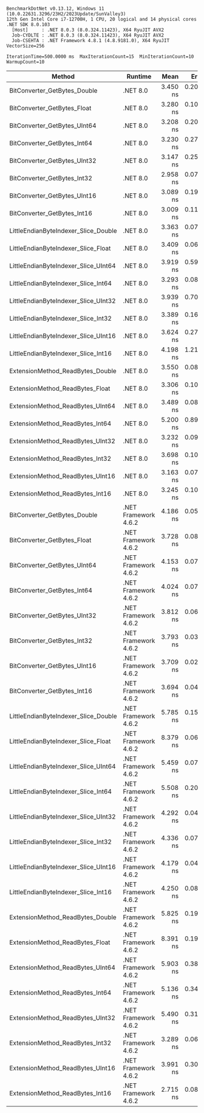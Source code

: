 ```

BenchmarkDotNet v0.13.12, Windows 11 (10.0.22631.3296/23H2/2023Update/SunValley3)
12th Gen Intel Core i7-12700H, 1 CPU, 20 logical and 14 physical cores
.NET SDK 8.0.103
  [Host]     : .NET 8.0.3 (8.0.324.11423), X64 RyuJIT AVX2
  Job-CYDLTE : .NET 8.0.3 (8.0.324.11423), X64 RyuJIT AVX2
  Job-CSEHTA : .NET Framework 4.8.1 (4.8.9181.0), X64 RyuJIT VectorSize=256

IterationTime=500.0000 ms  MaxIterationCount=15  MinIterationCount=10
WarmupCount=10

```

| Method                               | Runtime              |     Mean |     Error |    StdDev | Ratio | RatioSD |
|--------------------------------------|----------------------|---------:|----------:|----------:|------:|--------:|
| BitConverter_GetBytes_Double         | .NET 8.0             | 3.450 ns | 0.2098 ns | 0.1752 ns |  1.15 |    0.07 |
| BitConverter_GetBytes_Float          | .NET 8.0             | 3.280 ns | 0.1021 ns | 0.0738 ns |  1.10 |    0.04 |
| BitConverter_GetBytes_UInt64         | .NET 8.0             | 3.208 ns | 0.2083 ns | 0.1847 ns |  1.07 |    0.08 |
| BitConverter_GetBytes_Int64          | .NET 8.0             | 3.230 ns | 0.2764 ns | 0.2585 ns |  1.08 |    0.10 |
| BitConverter_GetBytes_UInt32         | .NET 8.0             | 3.147 ns | 0.2581 ns | 0.2415 ns |  1.05 |    0.09 |
| BitConverter_GetBytes_Int32          | .NET 8.0             | 2.958 ns | 0.0715 ns | 0.0374 ns |  0.98 |    0.03 |
| BitConverter_GetBytes_UInt16         | .NET 8.0             | 3.089 ns | 0.1986 ns | 0.1658 ns |  1.03 |    0.06 |
| BitConverter_GetBytes_Int16          | .NET 8.0             | 3.009 ns | 0.1101 ns | 0.1030 ns |  1.00 |    0.00 |
| LittleEndianByteIndexer_Slice_Double | .NET 8.0             | 3.363 ns | 0.0709 ns | 0.0422 ns |  1.12 |    0.05 |
| LittleEndianByteIndexer_Slice_Float  | .NET 8.0             | 3.409 ns | 0.0673 ns | 0.0401 ns |  1.14 |    0.04 |
| LittleEndianByteIndexer_Slice_UInt64 | .NET 8.0             | 3.919 ns | 0.5983 ns | 0.5597 ns |  1.31 |    0.22 |
| LittleEndianByteIndexer_Slice_Int64  | .NET 8.0             | 3.293 ns | 0.0815 ns | 0.0485 ns |  1.10 |    0.05 |
| LittleEndianByteIndexer_Slice_UInt32 | .NET 8.0             | 3.939 ns | 0.7000 ns | 0.6548 ns |  1.31 |    0.22 |
| LittleEndianByteIndexer_Slice_Int32  | .NET 8.0             | 3.389 ns | 0.1630 ns | 0.1445 ns |  1.13 |    0.07 |
| LittleEndianByteIndexer_Slice_UInt16 | .NET 8.0             | 3.624 ns | 0.2767 ns | 0.2453 ns |  1.21 |    0.09 |
| LittleEndianByteIndexer_Slice_Int16  | .NET 8.0             | 4.198 ns | 1.2130 ns | 1.1347 ns |  1.39 |    0.35 |
| ExtensionMethod_ReadBytes_Double     | .NET 8.0             | 3.550 ns | 0.0880 ns | 0.0582 ns |  1.19 |    0.04 |
| ExtensionMethod_ReadBytes_Float      | .NET 8.0             | 3.306 ns | 0.1010 ns | 0.0668 ns |  1.11 |    0.04 |
| ExtensionMethod_ReadBytes_UInt64     | .NET 8.0             | 3.489 ns | 0.0861 ns | 0.0512 ns |  1.17 |    0.05 |
| ExtensionMethod_ReadBytes_Int64      | .NET 8.0             | 5.200 ns | 0.8935 ns | 0.8358 ns |  1.73 |    0.29 |
| ExtensionMethod_ReadBytes_UInt32     | .NET 8.0             | 3.232 ns | 0.0965 ns | 0.0574 ns |  1.08 |    0.05 |
| ExtensionMethod_ReadBytes_Int32      | .NET 8.0             | 3.698 ns | 0.1036 ns | 0.0749 ns |  1.24 |    0.05 |
| ExtensionMethod_ReadBytes_UInt16     | .NET 8.0             | 3.163 ns | 0.0733 ns | 0.0485 ns |  1.06 |    0.04 |
| ExtensionMethod_ReadBytes_Int16      | .NET 8.0             | 3.245 ns | 0.1048 ns | 0.0624 ns |  1.08 |    0.04 |
| BitConverter_GetBytes_Double         | .NET Framework 4.6.2 | 4.186 ns | 0.0532 ns | 0.0352 ns |  1.40 |    0.05 |
| BitConverter_GetBytes_Float          | .NET Framework 4.6.2 | 3.728 ns | 0.0825 ns | 0.0546 ns |  1.25 |    0.05 |
| BitConverter_GetBytes_UInt64         | .NET Framework 4.6.2 | 4.153 ns | 0.0746 ns | 0.0493 ns |  1.39 |    0.05 |
| BitConverter_GetBytes_Int64          | .NET Framework 4.6.2 | 4.024 ns | 0.0799 ns | 0.0528 ns |  1.35 |    0.05 |
| BitConverter_GetBytes_UInt32         | .NET Framework 4.6.2 | 3.812 ns | 0.0620 ns | 0.0410 ns |  1.28 |    0.05 |
| BitConverter_GetBytes_Int32          | .NET Framework 4.6.2 | 3.793 ns | 0.0368 ns | 0.0243 ns |  1.27 |    0.04 |
| BitConverter_GetBytes_UInt16         | .NET Framework 4.6.2 | 3.709 ns | 0.0289 ns | 0.0191 ns |  1.24 |    0.04 |
| BitConverter_GetBytes_Int16          | .NET Framework 4.6.2 | 3.694 ns | 0.0464 ns | 0.0307 ns |  1.24 |    0.04 |
| LittleEndianByteIndexer_Slice_Double | .NET Framework 4.6.2 | 5.785 ns | 0.1578 ns | 0.1044 ns |  1.94 |    0.06 |
| LittleEndianByteIndexer_Slice_Float  | .NET Framework 4.6.2 | 8.379 ns | 0.0688 ns | 0.0455 ns |  2.81 |    0.10 |
| LittleEndianByteIndexer_Slice_UInt64 | .NET Framework 4.6.2 | 5.459 ns | 0.0767 ns | 0.0456 ns |  1.82 |    0.07 |
| LittleEndianByteIndexer_Slice_Int64  | .NET Framework 4.6.2 | 5.508 ns | 0.2015 ns | 0.1682 ns |  1.84 |    0.10 |
| LittleEndianByteIndexer_Slice_UInt32 | .NET Framework 4.6.2 | 4.292 ns | 0.0430 ns | 0.0256 ns |  1.43 |    0.05 |
| LittleEndianByteIndexer_Slice_Int32  | .NET Framework 4.6.2 | 4.336 ns | 0.0716 ns | 0.0474 ns |  1.45 |    0.06 |
| LittleEndianByteIndexer_Slice_UInt16 | .NET Framework 4.6.2 | 4.179 ns | 0.0451 ns | 0.0298 ns |  1.40 |    0.05 |
| LittleEndianByteIndexer_Slice_Int16  | .NET Framework 4.6.2 | 4.250 ns | 0.0879 ns | 0.0581 ns |  1.43 |    0.06 |
| ExtensionMethod_ReadBytes_Double     | .NET Framework 4.6.2 | 5.825 ns | 0.1930 ns | 0.1711 ns |  1.94 |    0.10 |
| ExtensionMethod_ReadBytes_Float      | .NET Framework 4.6.2 | 8.391 ns | 0.1963 ns | 0.1299 ns |  2.82 |    0.11 |
| ExtensionMethod_ReadBytes_UInt64     | .NET Framework 4.6.2 | 5.903 ns | 0.3810 ns | 0.3564 ns |  1.96 |    0.12 |
| ExtensionMethod_ReadBytes_Int64      | .NET Framework 4.6.2 | 5.136 ns | 0.3461 ns | 0.3237 ns |  1.71 |    0.09 |
| ExtensionMethod_ReadBytes_UInt32     | .NET Framework 4.6.2 | 5.490 ns | 0.3191 ns | 0.2829 ns |  1.83 |    0.12 |
| ExtensionMethod_ReadBytes_Int32      | .NET Framework 4.6.2 | 3.289 ns | 0.0605 ns | 0.0400 ns |  1.10 |    0.03 |
| ExtensionMethod_ReadBytes_UInt16     | .NET Framework 4.6.2 | 3.991 ns | 0.3060 ns | 0.2862 ns |  1.33 |    0.10 |
| ExtensionMethod_ReadBytes_Int16      | .NET Framework 4.6.2 | 2.715 ns | 0.0896 ns | 0.0593 ns |  0.91 |    0.04 |
